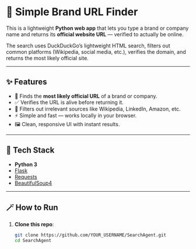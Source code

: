 # 🔎 Simple Brand URL Finder

This is a lightweight **Python web app** that lets you type a brand or company name and returns its **official website URL** — verified to actually be online.

The search uses DuckDuckGo’s lightweight HTML search, filters out common platforms (Wikipedia, social media, etc.), verifies the domain, and returns the most likely official site.

---

## ✨ Features

- 🧠 Finds the **most likely official URL** of a brand or company.  
- ✅ Verifies the URL is alive before returning it.  
- 🚫 Filters out irrelevant sources like Wikipedia, LinkedIn, Amazon, etc.  
- ⚡ Simple and fast — works locally in your browser.  
- 🖼️ Clean, responsive UI with instant results.

---

## 🧰 Tech Stack

- **Python 3**
- [Flask](https://flask.palletsprojects.com/)
- [Requests](https://requests.readthedocs.io/)
- [BeautifulSoup4](https://www.crummy.com/software/BeautifulSoup/)

---

## 🪄 How to Run

1. **Clone this repo**:
   ```bash
   git clone https://github.com/YOUR_USERNAME/SearchAgent.git
   cd SearchAgent